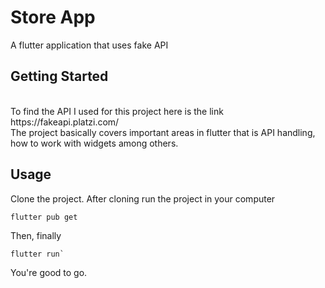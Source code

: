 # Store App

A flutter application that uses fake API


## Getting Started
<br>
To find the API I used for this project here is the link https://fakeapi.platzi.com/
<br>
The project basically covers important areas in flutter that is API handling, how to work with widgets among others.

## Usage
Clone the project.
After cloning run the project in your computer
<pre><code>flutter pub get</code></pre>
Then, finally
<pre><code>flutter run`</code></pre>
You're good to go.
